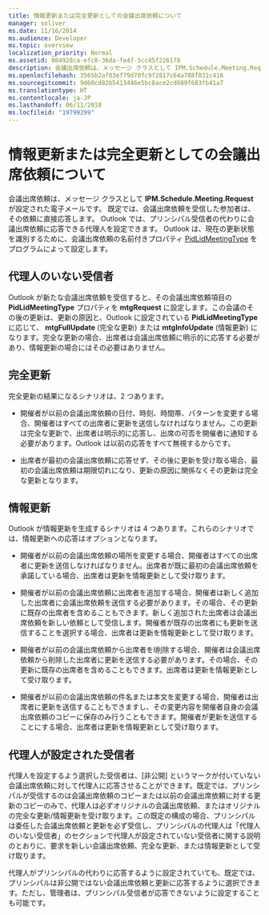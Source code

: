 ```yaml
---
title: 情報更新または完全更新としての会議出席依頼について
manager: soliver
ms.date: 11/16/2014
ms.audience: Developer
ms.topic: overview
localization_priority: Normal
ms.assetid: 084928ca-efc0-36da-fe4f-5cc45f226178
description: 会議出席依頼は、メッセージ クラスとして IPM.Schedule.Meeting.Request が設定された電子メールです。 既定では、会議出席依頼を受信した参加者は、その依頼に直接応答します。
ms.openlocfilehash: 3565b2af03ef79d70fc9f2817c64a788f031c416
ms.sourcegitcommit: 9d60cd82b5413446e5bc8ace2cd689f683fb41a7
ms.translationtype: HT
ms.contentlocale: ja-JP
ms.lasthandoff: 06/11/2018
ms.locfileid: "19799299"
---
```

# <a name="about-meeting-requests-as-informational-updates-and-full-updates"></a>情報更新または完全更新としての会議出席依頼について

会議出席依頼は、メッセージ クラスとして **IPM.Schedule.Meeting.Request** が設定された電子メールです。 既定では、会議出席依頼を受信した参加者は、その依頼に直接応答します。 Outlook では、プリンシパル受信者の代わりに会議出席依頼に応答できる代理人を設定できます。 Outlook は、現在の更新状態を識別するために、会議出席依頼の名前付きプロパティ [PidLidMeetingType](http://msdn.microsoft.com/library/290b290c-7836-4a7e-bf1a-8d0225a07e56%28Office.15%29.aspx) をプログラムによって設定します。 
  
## <a name="recipients-without-delegates"></a>代理人のいない受信者

Outlook が新たな会議出席依頼を受信すると、その会議出席依頼項目の **PidLidMeetingType** プロパティを **mtgRequest** に設定します。この会議のその後の更新は、更新の原因と、Outlook に設定されている **PidLidMeetingType** に応じて、 **mtgFullUpdate** (完全な更新) または **mtgInfoUpdate** (情報更新) になります。完全な更新の場合、出席者は会議出席依頼に明示的に応答する必要があり、情報更新の場合にはその必要はありません。 
  
## <a name="full-updates"></a>完全更新

完全更新の結果になるシナリオは、2 つあります。
  
- 開催者が以前の会議出席依頼の日付、時刻、時間帯、パターンを変更する場合、開催者はすべての出席者に更新を送信しなければなりません。この更新は完全な更新で、出席者は明示的に応答し、出席の可否を開催者に通知する必要があります。Outlook は以前の応答をすべて無視するからです。
    
- 出席者が最初の会議出席依頼に応答せず、その後に更新を受け取る場合、最初の会議出席依頼は期限切れになり、更新の原因に関係なくその更新は完全な更新となります。
    
## <a name="informational-updates"></a>情報更新

Outlook が情報更新を生成するシナリオは 4 つあります。これらのシナリオでは、情報更新への応答はオプションとなります。
  
- 開催者が以前の会議出席依頼の場所を変更する場合、開催者はすべての出席者に更新を送信しなければなりません。出席者が既に最初の会議出席依頼を承諾している場合、出席者は更新を情報更新として受け取ります。
    
- 開催者が以前の会議出席依頼に出席者を追加する場合、開催者は新しく追加した出席者に会議出席依頼を送信する必要があります。その場合、その更新に既存の出席者を含めることもできます。新しく追加された出席者は会議出席依頼を新しい依頼として受信します。開催者が既存の出席者にも更新を送信することを選択する場合、出席者は更新を情報更新として受け取ります。
    
- 開催者が以前の会議出席依頼から出席者をI削除する場合、開催者は会議出席依頼から削除した出席者に更新を送信する必要があります。その場合、その更新に既存の出席者を含めることもできます。出席者は更新を情報更新として受け取ります。
    
- 開催者が以前の会議出席依頼の件名または本文を変更する場合、開催者は出席者に更新を送信することもできますし、その変更内容を開催者自身の会議出席依頼のコピーに保存のみ行うこともできます。開催者が更新を送信することにする場合、出席者は更新を情報更新として受け取ります。
    
## <a name="recipients-set-up-with-delegates"></a>代理人が設定された受信者

代理人を設定するよう選択した受信者は、[非公開] というマークが付いていない会議出席依頼に対して代理人に応答させることができます。既定では、プリンシパルが受信するのは会議出席依頼のコピーまたは以前の会議出席依頼に対する更新のコピーのみで、代理人は必ずオリジナルの会議出席依頼、またはオリジナルの完全な更新/情報更新を受け取ります。この既定の構成の場合、プリンシパルは委任した会議出席依頼と更新を必ず受信し、プリンシパルの代理人は「代理人のいない受信者」のセクションで代理人が設定されていない受信者に関する説明のとおりに、要求を新しい会議出席依頼、完全な更新、または情報更新として受け取ります。
  
代理人がプリンシパルの代わりに応答するように設定されていても、既定では、プリンシパルは非公開ではない会議出席依頼と更新に応答するように選択できます。ただし、管理者は、プリンシパル受信者が応答できないように設定することも可能です。
  

